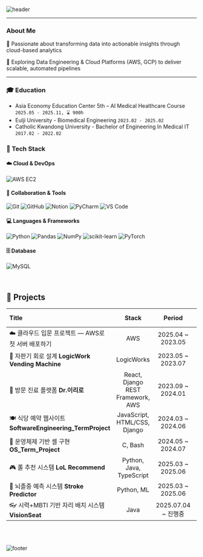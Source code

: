 <!-- Header -->
![header](https://capsule-render.vercel.app/api?type=waving&color=gradient&height=150&section=header&text=Hi!%20I'm%20Seunggyu%20LEE%20:D&fontSize=35&fontColor=fff&animation=twinkling)

---

###  About Me
🚀 Passionate about transforming data into actionable insights through cloud-based analytics

🔧 Exploring Data Engineering & Cloud Platforms (AWS, GCP) to deliver scalable, automated pipelines

---
### 🎓 Education
- Asia Economy Education Center 5th – AI Medical Healthcare Course  `2025.05 - 2025.11, ⌛ 900h`
- Eulji University - Biomedical Engineering  `2023.02 - 2025.02`
- Catholic Kwandong University - Bachelor of Engineering In Medical IT `2017.02 - 2022.02`


### 🧠 Tech Stack

#### ☁️ Cloud & DevOps  
![AWS EC2](https://img.shields.io/badge/AWS%20EC2-FF9900?style=for-the-badge&logo=amazon-aws&logoColor=white)

#### 🧰 Collaboration & Tools  
![Git](https://img.shields.io/badge/Git-F05032?style=for-the-badge&logo=git&logoColor=white)
![GitHub](https://img.shields.io/badge/GitHub-181717?style=for-the-badge&logo=github&logoColor=white)
![Notion](https://img.shields.io/badge/Notion-000000?style=for-the-badge&logo=notion&logoColor=white)
![PyCharm](https://img.shields.io/badge/PyCharm-000000?style=for-the-badge&logo=pycharm&logoColor=white)
![VS Code](https://img.shields.io/badge/VS_Code-007ACC?style=for-the-badge&logo=visualstudiocode&logoColor=white)


#### 💻 Languages & Frameworks  
![Python](https://img.shields.io/badge/Python-3776AB?style=for-the-badge&logo=python&logoColor=white)
![Pandas](https://img.shields.io/badge/Pandas-150458?style=for-the-badge&logo=pandas&logoColor=white)
![NumPy](https://img.shields.io/badge/NumPy-013243?style=for-the-badge&logo=numpy&logoColor=white)
![scikit-learn](https://img.shields.io/badge/scikit--learn-F7931E?style=for-the-badge&logo=scikit-learn&logoColor=white)
![PyTorch](https://img.shields.io/badge/PyTorch-EE4C2C?style=for-the-badge&logo=pytorch&logoColor=white)

#### 🗄️ Database  
![MySQL](https://img.shields.io/badge/MySQL-4479A1?style=for-the-badge&logo=mysql&logoColor=white)


<br>

## 🚩 Projects
| Title | Stack | Period | Organization / Course | Links |
| :-- | :--: | :--: | :-- | :-- |
|☁️ 클라우드 입문 프로젝트 — AWS로 첫 서버 배포하기 | AWS | 2025.04 ~ 2023.05 | 개인 프로젝트 | [GitHub](https://github.com/kohtaewoo/steelless) |
| 🧮 자판기 회로 설계 **LogicWork Vending Machine** | LogicWorks | 2023.05 ~ 2023.07 | 컴퓨터구성 팀 프로젝트 | [GitHub](https://github.com/kohtaewoo/LogicWork_vending_machine) |
| 🏥 방문 진료 플랫폼 **Dr.이리로** | React, Django REST Framework, AWS | 2023.09 ~ 2024.01 | FarmSystem 2기 3팀 (최우수상 수상작) | [Front-end](https://github.com/FarmSystem/Dr_eriro_frontend) [Back-end](https://github.com/FarmSystem/Dr_eriro_backend) |
| 🍽️ 식당 예약 웹사이트 **SoftwareEngineering_TermProject** | JavaScript, HTML/CSS, Django | 2024.03 ~ 2024.06 | 소프트웨어공학 팀 프로젝트 | [GitHub](https://github.com/apg0001/SoftwareEngineering_TermProject) |
| 🧵 운영체제 기반 셸 구현 **OS_Term_Project** | C, Bash | 2024.05 ~ 2024.07 | 운영체제 팀 프로젝트 | [GitHub](https://github.com/kohtaewoo/OS_Term_Project) |
| 🎮 롤 추천 시스템 **LoL Recommend** | Python, Java, TypeScript | 2025.03 ~ 2025.06 | 데이터분석프로그래밍 | [Front](https://github.com/kohtaewoo/lol_recommend_front) [Back](https://github.com/kohtaewoo/lol_recommend_back) [ML](https://github.com/kohtaewoo/lol_recommend_py) |
| 🧠 뇌졸중 예측 시스템 **Stroke Predictor** | Python, ML | 2025.03 ~ 2025.06 | 캡스톤디자인 | [GitHub](https://github.com/kohtaewoo/stroke-predictor) |
| 👓 시력+MBTI 기반 자리 배치 시스템 **VisionSeat** | Java | 2025.07.04 ~ 진행중 | 개인 프로젝트 | [GitHub](https://github.com/moonstone0514/miniProject) |

<br>


<br>



<!-- Footer -->
![footer](https://capsule-render.vercel.app/api?type=waving&color=gradient&height=100&section=footer)
